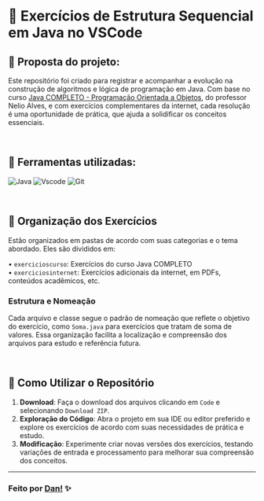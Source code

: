 # 📂 Exercícios de Estrutura Sequencial em Java no VSCode

## 📌 Proposta do projeto:

Este repositório foi criado para registrar e acompanhar a evolução na construção de algoritmos e lógica de programação em Java. Com base no curso [Java COMPLETO - Programação Orientada a Objetos](https://www.udemy.com/course/java-curso-completo/?couponCode=KEEPLEARNING), do professor Nelio Alves, e com exercícios complementares da internet, cada resolução é uma oportunidade de prática, que ajuda a solidificar os conceitos essenciais.

<br>

## 📌 Ferramentas utilizadas:
![Java](https://img.shields.io/badge/java-%23ED8B00.svg?style=for-the-badge&logo=openjdk&logoColor=white)
![Vscode](https://img.shields.io/badge/Visual%20Studio%20Code-0078d7.svg?style=for-the-badge&logo=visual-studio-code&logoColor=white)
![Git](https://img.shields.io/badge/git-%23F05033.svg?style=for-the-badge&logo=git&logoColor=white)

<br>

## 📌 Organização dos Exercícios
Estão organizados em pastas de acordo com suas categorias e o tema abordado. Eles são divididos em:

• `exercicioscurso`: Exercícios do curso Java COMPLETO <br>
• `exerciciosinternet`: Exercícios adicionais da internet, em PDFs, conteúdos acadêmicos, etc.

### Estrutura e Nomeação
Cada arquivo e classe segue o padrão de nomeação que reflete o objetivo do exercício, como `Soma.java` para exercícios que tratam de soma de valores. Essa organização facilita a localização e compreensão dos arquivos para estudo e referência futura.

<br>

## 📌 Como Utilizar o Repositório
1. **Download**: Faça o download dos arquivos clicando em `Code` e selecionando `Download ZIP`.
2. **Exploração do Código**: Abra o projeto em sua IDE ou editor preferido e explore os exercícios de acordo com suas necessidades de prática e estudo.
3. **Modificação**: Experimente criar novas versões dos exercícios, testando variações de entrada e processamento para melhorar sua compreensão dos conceitos.

---

### Feito por [Dan!](https://github.com/danvasquesc) ✨
